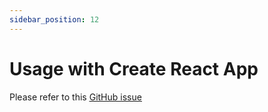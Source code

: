 ```yaml
---
sidebar_position: 12
---
```


# Usage with Create React App

Please refer to this <ins>[GitHub issue](https://github.com/0xs34n/starknet.js/issues/37)</ins>
